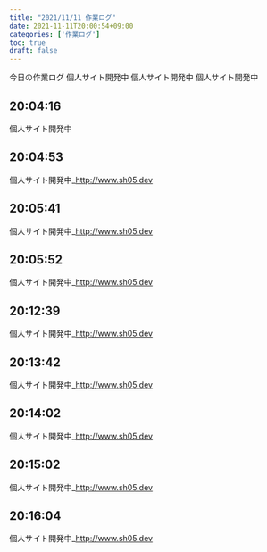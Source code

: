 ```yaml
---
title: "2021/11/11 作業ログ"
date: 2021-11-11T20:00:54+09:00
categories: ['作業ログ']
toc: true
draft: false
---
```


今日の作業ログ
個人サイト開発中
個人サイト開発中
個人サイト開発中
## 20:04:16
個人サイト開発中
## 20:04:53
個人サイト開発中_http://www.sh05.dev
## 20:05:41
個人サイト開発中_http://www.sh05.dev
## 20:05:52
個人サイト開発中_http://www.sh05.dev
## 20:12:39
個人サイト開発中_http://www.sh05.dev
## 20:13:42
個人サイト開発中_http://www.sh05.dev
## 20:14:02
個人サイト開発中_http://www.sh05.dev
## 20:15:02
個人サイト開発中_http://www.sh05.dev
## 20:16:04
個人サイト開発中_http://www.sh05.dev

